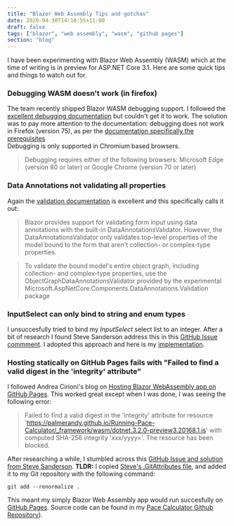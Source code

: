 ```yaml
---
title: "Blazor Web Assembly Tips and gotchas"
date: 2020-04-30T14:10:55+11:00
draft: false
tags: ["blazor", "web assembly", "wasm", "github pages"]
section: "blog"
---
```


I have been experimenting with Blazor Web Assembly (WASM) which at the time of writing is in preview for ASP.NET Core 3.1.  Here are some quick tips and things to watch out for.

### Debugging WASM doesn't work (in firefox)
The team recently shipped Blazor WASM debugging support.  I followed the [excellent debugging documentation](https://docs.microsoft.com/en-us/aspnet/core/blazor/debug?view=aspnetcore-3.1#enable-debugging-for-visual-studio-and-visual-studio-code) but couldn't get it to work.  The solution was to pay more attention to the documentation: debugging does not work in Firefox (version 75), as per the [documentation specifically the prerequisites](https://docs.microsoft.com/en-us/aspnet/core/blazor/debug?view=aspnetcore-3.1#prerequisites)  
Debugging is only supported in Chromium based browsers.

> Debugging requires either of the following browsers: Microsoft Edge (version 80 or later) or Google Chrome (version 70 or later)

### Data Annotations not validating all properties
Again the [validation documentation](https://docs.microsoft.com/en-us/aspnet/core/blazor/forms-validation?view=aspnetcore-3.1#nested-models-collection-types-and-complex-types) is excellent and this specifically calls it out:

> Blazor provides support for validating form input using data annotations with the built-in DataAnnotationsValidator. However, the DataAnnotationsValidator only validates top-level properties of the model bound to the form that aren't collection- or complex-type properties.

> To validate the bound model's entire object graph, including collection- and complex-type properties, use the ObjectGraphDataAnnotationsValidator provided by the experimental Microsoft.AspNetCore.Components.DataAnnotations.Validation package

### InputSelect can only bind to string and enum types
I unsuccesfully tried to bind my *InputSelect* select list to an integer.  After a bit of research I found Steve Sanderson address this in this [GitHub Issue commment](https://github.com/dotnet/aspnetcore/issues/11181#issuecomment-506288035).  I adopted this approach and here is my [implementation](https://github.com/palmerandy/Pace-Calculator/blob/initial-commit/src/PaceCalculator.Blazor/InputSelectNumber.cs).

### Hosting statically on GitHub Pages fails with "Failed to find a valid digest in the 'integrity' attribute"
I followed Andrea Cirioni's blog on [Hosting Blazor WebAssembly app on GitHub Pages](https://dev.to/cirio/hosting-blazor-webassembly-app-on-github-pages-137k).  This worked great except when I was done, I was seeing the following error:

> Failed to find a valid digest in the 'integrity' attribute for resource 'https://palmerandy.github.io/Running-Pace-Calculator/_framework/wasm/dotnet.3.2.0-preview3.20168.1.js' with computed SHA-256 integrity 'xxx/yyyy='. The resource has been blocked.

After researching a while, I stumbled across this [GitHub Issue and solution from Steve Sanderson](https://github.com/dotnet/aspnetcore/issues/19796#issuecomment-598286345).  **TLDR:** I copied [Steve's .GitAttributes file](
https://github.com/SteveSandersonMS/TestGithubPages/blob/master/.gitattributes), and added it to my Git repository with the following command:

```
git add --renormalize .
```

This meant my simply Blazor Web Assembly app would run succesfully on [GitHub Pages](https://palmerandy.github.io/Running-Pace-Calculator/).  Source code can be found in my [Pace Calculator Github Repository](https://github.com/palmerandy/Pace-Calculator)).